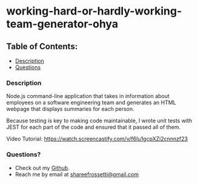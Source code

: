 # working-hard-or-hardly-working-team-generator-ohya

## Table of Contents:

- [Description](#description)
- [Questions](#questions)

### Description

Node.js command-line application that takes in information about employees on a software engineering team and generates an HTML webpage that displays summaries for each person. <br>

Because testing is key to making code maintainable, I wrote unit tests with JEST for each part of the code and ensured that it passed all of them.

Video Tutorial: https://watch.screencastify.com/v/f6Iu1gcpXZi2cnnnzf23

### Questions?

- Check out my [Github](https://github.com/sabrtraveler).
- Reach me by email at shareefrossetti@gmail.com
